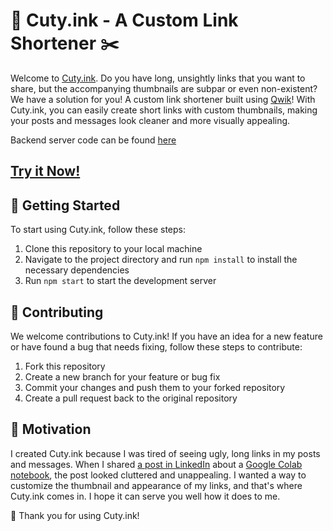 # 🔗 Cuty.ink - A Custom Link Shortener ✂️

Welcome to [Cuty.ink](https://cuty.ink). Do you have long, unsightly links that you want to share, but the accompanying thumbnails are subpar or even non-existent? We have a solution for you! A custom link shortener built using [Qwik](https://qwik.builder.io/docs/overview/)! With Cuty.ink, you can easily create short links with custom thumbnails, making your posts and messages look cleaner and more visually appealing.

Backend server code can be found [here](https://github.com/fazatholomew/cuty-server)

## [Try it Now!](https://app.cuty.ink)

## 🚀 Getting Started

To start using Cuty.ink, follow these steps:

1. Clone this repository to your local machine
2. Navigate to the project directory and run `npm install` to install the necessary dependencies
3. Run `npm start` to start the development server

## 🤝 Contributing

We welcome contributions to Cuty.ink! If you have an idea for a new feature or have found a bug that needs fixing, follow these steps to contribute:

1. Fork this repository
2. Create a new branch for your feature or bug fix
3. Commit your changes and push them to your forked repository
4. Create a pull request back to the original repository

## 🙏 Motivation

I created Cuty.ink because I was tired of seeing ugly, long links in my posts and messages. When I shared [a post in LinkedIn](https://www.linkedin.com/feed/update/urn:li:activity:7013110254343266304/) about a [Google Colab notebook](https://colab.research.google.com/drive/1lNBW4_gjA8fWj9Sqg5-g3NnyYS-1xwsT?usp=sharing), the post looked cluttered and unappealing. I wanted a way to customize the thumbnail and appearance of my links, and that's where Cuty.ink comes in. I hope it can serve you well how it does to me.

💖 Thank you for using Cuty.ink!